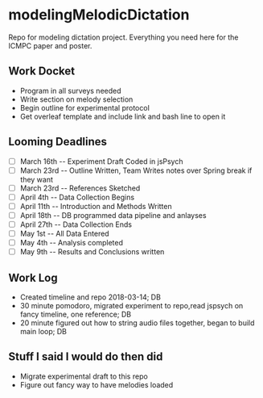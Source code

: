 # modelingMelodicDictation

Repo for modeling dictation project.
Everything you need here for the ICMPC paper and poster.

## Work Docket

* Program in all surveys needed
* Write section on melody selection
* Begin outline for experimental protocol 
* Get overleaf template and include link and bash line to open it

## Looming Deadlines

* [ ] March 16th -- Experiment Draft Coded in jsPsych
* [ ] March 23rd -- Outline Written, Team Writes notes over Spring break if they want
* [ ] March 23rd -- References Sketched
* [ ] April 4th -- Data Collection Begins
* [ ] April 11th -- Introduction and Methods Written
* [ ] April 18th -- DB programmed data pipeline and anlayses
* [ ] April 27th -- Data Collection Ends
* [ ] May 1st -- All Data Entered
* [ ] May 4th  -- Analysis completed 
* [ ] May 9th -- Results and Conclusions written

## Work Log
 
* Created timeline and repo 2018-03-14; DB
* 30 minute pomodoro, migrated experiment to repo,read jspsych on fancy timeline, one reference; DB
* 20 minute figured out how to string audio files together, began to build main loop; DB

## Stuff I said I would do then did

* Migrate experimental draft to this repo
* Figure out fancy way to have melodies loaded
